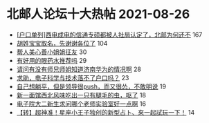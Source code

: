 # 北邮人论坛十大热帖 2021-08-26

- [[户口单列]西电成电的信通专硕都被人社局认定了，北邮为何还不](https://bbs.byr.cn/article/Picture/3297678) 167
- [胡姓宝宝取名，先谢谢各位了](https://bbs.byr.cn/article/Talking/6296610) 104
- [帮人美心善小姐姐征友](https://bbs.byr.cn/article/Friends/2003137) 30
- [有好用的眼药水推荐吗](https://bbs.byr.cn/article/Health/226093) 29
- [请问有没有师兄师姐知道济南华为的情况啊](https://bbs.byr.cn/article/Shandong/420806) 28
- [求助，电子科学与技术落不了户口吗？](https://bbs.byr.cn/article/Job/2140140) 23
- [自己想躺平，但是领导很push，而又很怂，不敢明说](https://bbs.byr.cn/article/WorkLife/1172339) 19
- [新一面馆西北风味吃出一只有腿毛的虫，呕了](https://bbs.byr.cn/article/Food/515268) 18
- [电子院大二新生求问哪个老师实验室好一点啊](https://bbs.byr.cn/article/AimGraduate/1210089) 16
- [【转】超神准！星座小王子独创的新型占卜、來一起試玩一下！](https://bbs.byr.cn/article/Constellations/326533) 14



